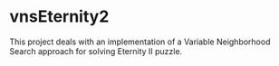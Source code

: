 vnsEternity2
============

This project deals with an implementation of a Variable Neighborhood Search approach for solving Eternity II puzzle.